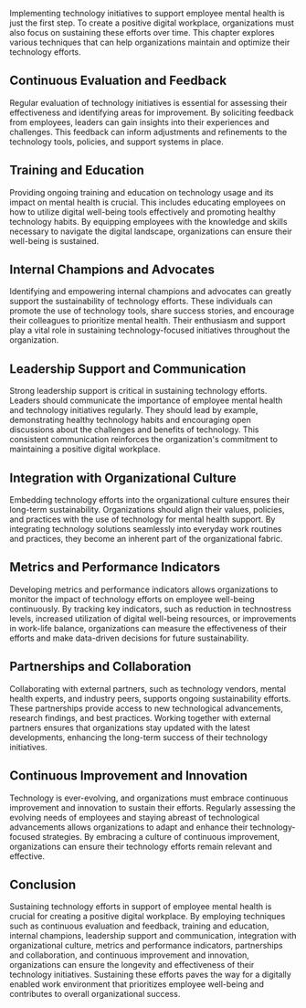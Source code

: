 
Implementing technology initiatives to support employee mental health is just the first step. To create a positive digital workplace, organizations must also focus on sustaining these efforts over time. This chapter explores various techniques that can help organizations maintain and optimize their technology efforts.

Continuous Evaluation and Feedback
----------------------------------

Regular evaluation of technology initiatives is essential for assessing their effectiveness and identifying areas for improvement. By soliciting feedback from employees, leaders can gain insights into their experiences and challenges. This feedback can inform adjustments and refinements to the technology tools, policies, and support systems in place.

Training and Education
----------------------

Providing ongoing training and education on technology usage and its impact on mental health is crucial. This includes educating employees on how to utilize digital well-being tools effectively and promoting healthy technology habits. By equipping employees with the knowledge and skills necessary to navigate the digital landscape, organizations can ensure their well-being is sustained.

Internal Champions and Advocates
--------------------------------

Identifying and empowering internal champions and advocates can greatly support the sustainability of technology efforts. These individuals can promote the use of technology tools, share success stories, and encourage their colleagues to prioritize mental health. Their enthusiasm and support play a vital role in sustaining technology-focused initiatives throughout the organization.

Leadership Support and Communication
------------------------------------

Strong leadership support is critical in sustaining technology efforts. Leaders should communicate the importance of employee mental health and technology initiatives regularly. They should lead by example, demonstrating healthy technology habits and encouraging open discussions about the challenges and benefits of technology. This consistent communication reinforces the organization's commitment to maintaining a positive digital workplace.

Integration with Organizational Culture
---------------------------------------

Embedding technology efforts into the organizational culture ensures their long-term sustainability. Organizations should align their values, policies, and practices with the use of technology for mental health support. By integrating technology solutions seamlessly into everyday work routines and practices, they become an inherent part of the organizational fabric.

Metrics and Performance Indicators
----------------------------------

Developing metrics and performance indicators allows organizations to monitor the impact of technology efforts on employee well-being continuously. By tracking key indicators, such as reduction in technostress levels, increased utilization of digital well-being resources, or improvements in work-life balance, organizations can measure the effectiveness of their efforts and make data-driven decisions for future sustainability.

Partnerships and Collaboration
------------------------------

Collaborating with external partners, such as technology vendors, mental health experts, and industry peers, supports ongoing sustainability efforts. These partnerships provide access to new technological advancements, research findings, and best practices. Working together with external partners ensures that organizations stay updated with the latest developments, enhancing the long-term success of their technology initiatives.

Continuous Improvement and Innovation
-------------------------------------

Technology is ever-evolving, and organizations must embrace continuous improvement and innovation to sustain their efforts. Regularly assessing the evolving needs of employees and staying abreast of technological advancements allows organizations to adapt and enhance their technology-focused strategies. By embracing a culture of continuous improvement, organizations can ensure their technology efforts remain relevant and effective.

Conclusion
----------

Sustaining technology efforts in support of employee mental health is crucial for creating a positive digital workplace. By employing techniques such as continuous evaluation and feedback, training and education, internal champions, leadership support and communication, integration with organizational culture, metrics and performance indicators, partnerships and collaboration, and continuous improvement and innovation, organizations can ensure the longevity and effectiveness of their technology initiatives. Sustaining these efforts paves the way for a digitally enabled work environment that prioritizes employee well-being and contributes to overall organizational success.
